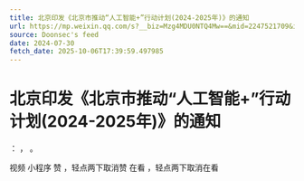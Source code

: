 ```yaml
---
title: 北京印发《北京市推动“人工智能+”行动计划(2024-2025年)》的通知
url: https://mp.weixin.qq.com/s?__biz=Mzg4MDU0NTQ4Mw==&mid=2247521709&idx=2&sn=5c8aa54d0720b4a9b5d455a98bac8027
source: Doonsec's feed
date: 2024-07-30
fetch_date: 2025-10-06T17:39:59.497985
---
```


# 北京印发《北京市推动“人工智能+”行动计划(2024-2025年)》的通知

：
，
。

视频
小程序
赞
，轻点两下取消赞
在看
，轻点两下取消在看